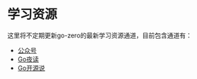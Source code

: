 # 学习资源
这里将不定期更新go-zero的最新学习资源通道，目前包含通道有：
* [公众号](wechat.md)
* [Go夜读](goreading.md)
* [Go开源说](gotalk.md)